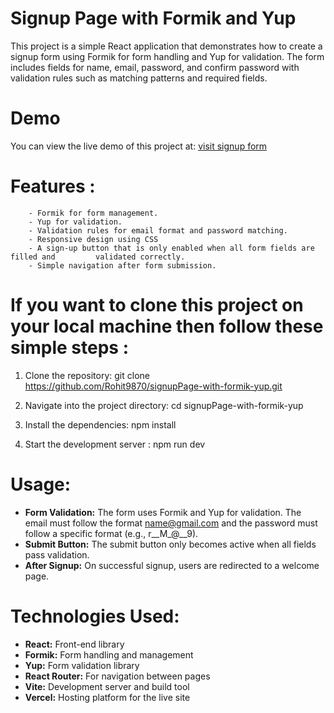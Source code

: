 
# Signup Page with Formik and Yup
This project is a simple React application that demonstrates how to create a signup form using Formik for form handling and Yup for validation. The form includes fields for name, email, password, and confirm password with validation rules such as matching patterns and required fields.

# Demo
You can view the live demo of this project at:
[visit signup form](https://signup-page-with-formik-yup.vercel.app/)

# Features :
        - Formik for form management.
        - Yup for validation.
        - Validation rules for email format and password matching.
        - Responsive design using CSS
        - A sign-up button that is only enabled when all form fields are filled and         validated correctly.
        - Simple navigation after form submission.

# If you want to clone this project on your local machine then follow these simple steps :

1) Clone the repository:  git clone https://github.com/Rohit9870/signupPage-with-formik-yup.git

2) Navigate into the project directory: cd signupPage-with-formik-yup

3) Install the dependencies: npm install

4) Start the development server : npm run dev

# Usage:

- **Form Validation:** The form uses Formik and Yup for validation. The email must follow the format name@gmail.com and the password must follow a specific format (e.g., r__M_@__9).
- **Submit Button:** The submit button only becomes active when all fields pass validation.
- **After Signup:** On successful signup, users are redirected to a welcome page.


# Technologies Used: 
- **React:** Front-end library
- **Formik:** Form handling and management
- **Yup:** Form validation library
- **React Router:** For navigation between pages
- **Vite:** Development server and build tool
- **Vercel:** Hosting platform for the live site
